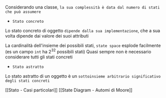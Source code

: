 Considerando una classe, `la sua complessità è data dal numero di stati che può assumere`

- `Stato concreto`

Lo stato concreto di oggetto `dipende dalla sua implementazione`, che a sua volta dipende dai valore dei suoi attributi

La cardinalità dell'insieme dei possibili stati, `state space` esplode facilmente (es un campo `int` ha $2^{32}$ possibili stati)
Quasi sempre non è necessario considerare tutti gli stati concreti

- `Stato astratto`

Lo stato astratto di un oggetto è un `sottoinsieme arbitrario significativo degli stati concreti`

[[Stato - Casi particolari]]
[[State Diagram - Automi di Moore]]
